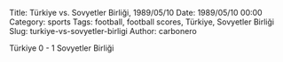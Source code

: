 Title: Türkiye vs. Sovyetler Birliği, 1989/05/10
Date: 1989/05/10 00:00
Category: sports
Tags: football, football scores, Türkiye, Sovyetler Birliği
Slug: turkiye-vs-sovyetler-birligi
Author: carbonero


Türkiye 0 - 1 Sovyetler Birliği
